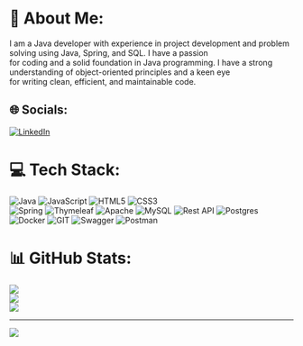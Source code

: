 # 💫 About Me:
I am a Java developer with experience in project development and problem solving using Java, Spring, and SQL. I have a passion<br>for coding and a solid foundation in Java programming. I have a strong understanding of object-oriented principles and a keen eye<br>for writing clean, efficient, and maintainable code.

## 🌐 Socials:
[![LinkedIn](https://img.shields.io/badge/LinkedIn-%230077B5.svg?logo=linkedin&logoColor=white)](https://linkedin.com/in/https://www.linkedin.com/in/oleksandr-osypenko-8a4933243/) 

# 💻 Tech Stack:
![Java](https://img.shields.io/badge/java-%23ED8B00.svg?style=for-the-badge&logo=openjdk&logoColor=white) 
![JavaScript](https://img.shields.io/badge/javascript-%23323330.svg?style=for-the-badge&logo=javascript&logoColor=%23F7DF1E) 
![HTML5](https://img.shields.io/badge/html5-%23E34F26.svg?style=for-the-badge&logo=html5&logoColor=white) 
![CSS3](https://img.shields.io/badge/css3-%231572B6.svg?style=for-the-badge&logo=css3&logoColor=white)  
![Spring](https://img.shields.io/badge/spring-%236DB33F.svg?style=for-the-badge&logo=spring&logoColor=white) 
![Thymeleaf](https://img.shields.io/badge/Thymeleaf-%23005C0F.svg?style=for-the-badge&logo=Thymeleaf&logoColor=white) 
![Apache](https://img.shields.io/badge/apache-%23D42029.svg?style=for-the-badge&logo=apache&logoColor=white) 
![MySQL](https://img.shields.io/badge/mysql-%2300000f.svg?style=for-the-badge&logo=mysql&logoColor=white) 
![Rest API](https://img.shields.io/badge/rest_API-%236DB33F.svg?style=for-the-badge&logo=rest&logoColor=white)
![Postgres](https://img.shields.io/badge/postgres-%23316192.svg?style=for-the-badge&logo=postgresql&logoColor=white) 
![Docker](https://img.shields.io/badge/docker-%230db7ed.svg?style=for-the-badge&logo=docker&logoColor=white) 
![GIT](https://img.shields.io/badge/Git-fc6d26?style=for-the-badge&logo=git&logoColor=white) 
![Swagger](https://img.shields.io/badge/-Swagger-%23Clojure?style=for-the-badge&logo=swagger&logoColor=white) 
![Postman](https://img.shields.io/badge/Postman-FF6C37?style=for-the-badge&logo=postman&logoColor=white)

# 📊 GitHub Stats:
![](https://github-readme-stats.vercel.app/api?username=OleksandrOsypenko89&theme=dark&hide_border=true&include_all_commits=false&count_private=false)<br/>
![](https://github-readme-streak-stats.herokuapp.com/?user=OleksandrOsypenko89&theme=dark&hide_border=true)<br/>
![](https://github-readme-stats.vercel.app/api/top-langs/?username=OleksandrOsypenko89&theme=dark&hide_border=true&include_all_commits=false&count_private=false&layout=compact)

---
[![](https://visitcount.itsvg.in/api?id=OleksandrOsypenko89&icon=0&color=12)](https://visitcount.itsvg.in)

<!-- Proudly created with GPRM ( https://gprm.itsvg.in ) -->
